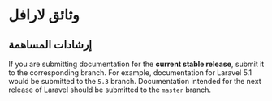 # وثائق لارافل

## إرشادات المساهمة

If you are submitting documentation for the **current stable release**, submit it to the corresponding branch. For example, documentation for Laravel 5.1 would be submitted to the `5.3` branch. Documentation intended for the next release of Laravel should be submitted to the `master` branch.
